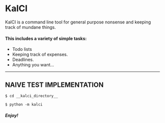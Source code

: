 # KalCI

KalCI is a command line tool for general purpose nonsense and keeping track of mundane things.

#### This includes a variety of simple tasks:
* Todo lists
* Keeping track of expenses.
* Deadlines.
* Anything you want...

---

## NAIVE TEST IMPLEMENTATION
`$ cd __kalci_directory__`

`$ python -m kalci`

##### Enjoy!
